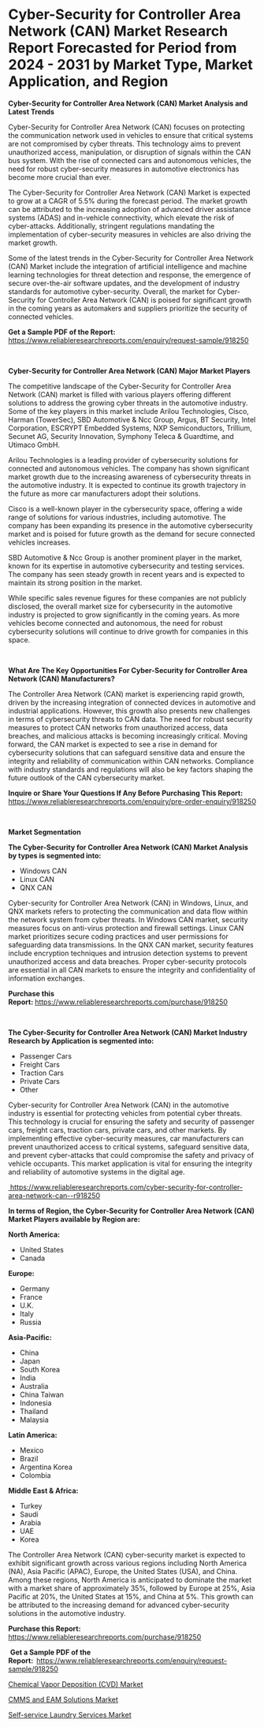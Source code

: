 <p><h1>Cyber-Security for Controller Area Network (CAN) Market Research Report Forecasted for Period from 2024 -  2031 by Market Type, Market Application, and Region</h1></p><p><strong>Cyber-Security for Controller Area Network (CAN) Market Analysis and Latest Trends</strong></p>
<p><p>Cyber-Security for Controller Area Network (CAN) focuses on protecting the communication network used in vehicles to ensure that critical systems are not compromised by cyber threats. This technology aims to prevent unauthorized access, manipulation, or disruption of signals within the CAN bus system. With the rise of connected cars and autonomous vehicles, the need for robust cyber-security measures in automotive electronics has become more crucial than ever.</p><p>The Cyber-Security for Controller Area Network (CAN) Market is expected to grow at a CAGR of 5.5% during the forecast period. The market growth can be attributed to the increasing adoption of advanced driver assistance systems (ADAS) and in-vehicle connectivity, which elevate the risk of cyber-attacks. Additionally, stringent regulations mandating the implementation of cyber-security measures in vehicles are also driving the market growth.</p><p>Some of the latest trends in the Cyber-Security for Controller Area Network (CAN) Market include the integration of artificial intelligence and machine learning technologies for threat detection and response, the emergence of secure over-the-air software updates, and the development of industry standards for automotive cyber-security. Overall, the market for Cyber-Security for Controller Area Network (CAN) is poised for significant growth in the coming years as automakers and suppliers prioritize the security of connected vehicles.</p></p>
<p><strong>Get a Sample PDF of the Report:&nbsp;</strong> <a href="https://www.reliableresearchreports.com/enquiry/request-sample/918250">https://www.reliableresearchreports.com/enquiry/request-sample/918250</a></p>
<p>&nbsp;</p>
<p><strong>Cyber-Security for Controller Area Network (CAN) Major Market Players</strong></p>
<p><p>The competitive landscape of the Cyber-Security for Controller Area Network (CAN) market is filled with various players offering different solutions to address the growing cyber threats in the automotive industry. Some of the key players in this market include Arilou Technologies, Cisco, Harman (TowerSec), SBD Automotive & Ncc Group, Argus, BT Security, Intel Corporation, ESCRYPT Embedded Systems, NXP Semiconductors, Trillium, Secunet AG, Security Innovation, Symphony Teleca & Guardtime, and Utimaco GmbH.</p><p>Arilou Technologies is a leading provider of cybersecurity solutions for connected and autonomous vehicles. The company has shown significant market growth due to the increasing awareness of cybersecurity threats in the automotive industry. It is expected to continue its growth trajectory in the future as more car manufacturers adopt their solutions.</p><p>Cisco is a well-known player in the cybersecurity space, offering a wide range of solutions for various industries, including automotive. The company has been expanding its presence in the automotive cybersecurity market and is poised for future growth as the demand for secure connected vehicles increases.</p><p>SBD Automotive & Ncc Group is another prominent player in the market, known for its expertise in automotive cybersecurity and testing services. The company has seen steady growth in recent years and is expected to maintain its strong position in the market.</p><p>While specific sales revenue figures for these companies are not publicly disclosed, the overall market size for cybersecurity in the automotive industry is projected to grow significantly in the coming years. As more vehicles become connected and autonomous, the need for robust cybersecurity solutions will continue to drive growth for companies in this space.</p></p>
<p>&nbsp;</p>
<p><strong>What Are The Key Opportunities For Cyber-Security for Controller Area Network (CAN) Manufacturers?</strong></p>
<p><p>The Controller Area Network (CAN) market is experiencing rapid growth, driven by the increasing integration of connected devices in automotive and industrial applications. However, this growth also presents new challenges in terms of cybersecurity threats to CAN data. The need for robust security measures to protect CAN networks from unauthorized access, data breaches, and malicious attacks is becoming increasingly critical. Moving forward, the CAN market is expected to see a rise in demand for cybersecurity solutions that can safeguard sensitive data and ensure the integrity and reliability of communication within CAN networks. Compliance with industry standards and regulations will also be key factors shaping the future outlook of the CAN cybersecurity market.</p></p>
<p><strong>Inquire or Share Your Questions If Any Before Purchasing This Report:</strong> <a href="https://www.reliableresearchreports.com/enquiry/pre-order-enquiry/918250">https://www.reliableresearchreports.com/enquiry/pre-order-enquiry/918250</a></p>
<p>&nbsp;</p>
<p><strong>Market Segmentation</strong></p>
<p><strong>The Cyber-Security for Controller Area Network (CAN) Market Analysis by types is segmented into:</strong></p>
<p><ul><li>Windows CAN</li><li>Linux CAN</li><li>QNX CAN</li></ul></p>
<p><p>Cyber-security for Controller Area Network (CAN) in Windows, Linux, and QNX markets refers to protecting the communication and data flow within the network system from cyber threats. In Windows CAN market, security measures focus on anti-virus protection and firewall settings. Linux CAN market prioritizes secure coding practices and user permissions for safeguarding data transmissions. In the QNX CAN market, security features include encryption techniques and intrusion detection systems to prevent unauthorized access and data breaches. Proper cyber-security protocols are essential in all CAN markets to ensure the integrity and confidentiality of information exchanges.</p></p>
<p><strong>Purchase this Report:&nbsp;</strong><a href="https://www.reliableresearchreports.com/purchase/918250">https://www.reliableresearchreports.com/purchase/918250</a></p>
<p>&nbsp;</p>
<p><strong>The Cyber-Security for Controller Area Network (CAN) Market Industry Research by Application is segmented into:</strong></p>
<p><ul><li>Passenger Cars</li><li>Freight Cars</li><li>Traction Cars</li><li>Private Cars</li><li>Other</li></ul></p>
<p><p>Cyber-security for Controller Area Network (CAN) in the automotive industry is essential for protecting vehicles from potential cyber threats. This technology is crucial for ensuring the safety and security of passenger cars, freight cars, traction cars, private cars, and other markets. By implementing effective cyber-security measures, car manufacturers can prevent unauthorized access to critical systems, safeguard sensitive data, and prevent cyber-attacks that could compromise the safety and privacy of vehicle occupants. This market application is vital for ensuring the integrity and reliability of automotive systems in the digital age.</p></p>
<p><a href="https://www.reliableresearchreports.com/cyber-security-for-controller-area-network-can--r918250">&nbsp;https://www.reliableresearchreports.com/cyber-security-for-controller-area-network-can--r918250</a></p>
<p><strong>In terms of Region, the Cyber-Security for Controller Area Network (CAN) Market Players available by Region are:</strong></p>
<p>
    <p> <strong> North America: </strong>
        <ul>
            <li>United States</li>
            <li>Canada</li>
        </ul>
        </p> 
    <p> <strong> Europe: </strong>
        <ul>
            <li>Germany</li>
            <li>France</li>
            <li>U.K.</li>
            <li>Italy</li>
            <li>Russia</li>
        </ul>
        </p> 
    <p> <strong> Asia-Pacific: </strong>
        <ul>
            <li>China</li>
            <li>Japan</li>
            <li>South Korea</li>
            <li>India</li>
            <li>Australia</li>
            <li>China Taiwan</li>
            <li>Indonesia</li>
            <li>Thailand</li>
            <li>Malaysia</li>
        </ul>
        </p> 
    <p> <strong> Latin America: </strong>
        <ul>
            <li>Mexico</li>
            <li>Brazil</li>
            <li>Argentina Korea</li>
            <li>Colombia</li>
        </ul>
        </p> 
    <p> <strong> Middle East & Africa: </strong>
        <ul>
            <li>Turkey</li>
            <li>Saudi</li>
            <li>Arabia</li>
            <li>UAE</li>
            <li>Korea</li>
        </ul>
    </p>
    </p>
<p><p>The Controller Area Network (CAN) cyber-security market is expected to exhibit significant growth across various regions including North America (NA), Asia Pacific (APAC), Europe, the United States (USA), and China. Among these regions, North America is anticipated to dominate the market with a market share of approximately 35%, followed by Europe at 25%, Asia Pacific at 20%, the United States at 15%, and China at 5%. This growth can be attributed to the increasing demand for advanced cyber-security solutions in the automotive industry.</p></p>
<p><strong>Purchase this Report: </strong><a href="https://www.reliableresearchreports.com/purchase/918250">https://www.reliableresearchreports.com/purchase/918250</a></p>
<p>&nbsp;<strong>Get a Sample PDF of the Report:&nbsp;&nbsp;</strong><a href="https://www.reliableresearchreports.com/enquiry/request-sample/918250">https://www.reliableresearchreports.com/enquiry/request-sample/918250</a></p>
<p><strong></strong></p>
<p><p><a href="https://www.linkedin.com/pulse/chemical-vapor-deposition-cvd-market-insights-cagr-trends-f44rf">Chemical Vapor Deposition (CVD) Market</a></p><p><a href="https://www.linkedin.com/pulse/cmms-eam-solutions-market-insights-cagr-trends-growth-strategies-q0xje">CMMS and EAM Solutions Market</a></p><p><a href="https://www.linkedin.com/pulse/self-service-laundry-services-market-size-trends-complete-zqdpf">Self-service Laundry Services Market</a></p></p>